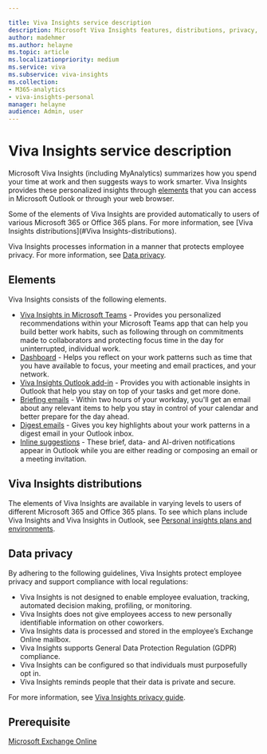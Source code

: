 ```yaml
---

title: Viva Insights service description
description: Microsoft Viva Insights features, distributions, privacy, and prerequisites
author: madehmer
ms.author: helayne
ms.topic: article
ms.localizationpriority: medium 
ms.service: viva 
ms.subservice: viva-insights 
ms.collection: 
- M365-analytics
- viva-insights-personal
manager: helayne
audience: Admin, user
---
```


# Viva Insights service description

Microsoft Viva Insights (including MyAnalytics) summarizes how you spend your time at work and then suggests ways to work smarter. Viva Insights provides these personalized insights through [elements](#elements) that you can access in Microsoft Outlook or through your web browser.

Some of the elements of Viva Insights are provided automatically to users of various Microsoft 365 or Office 365 plans. For more information, see [Viva Insights distributions](#Viva Insights-distributions).  

Viva Insights processes information in a manner that protects employee privacy. For more information, see [Data privacy](#data-privacy).

## Elements

Viva Insights consists of the following elements.

* [Viva Insights in Microsoft Teams](../teams/viva-insights-home.md) - Provides you personalized recommendations within your Microsoft Teams app that can help you build better work habits, such as following through on commitments made to collaborators and protecting focus time in the day for uninterrupted, individual work.
* [Dashboard](../use/dashboard-2.md) - Helps you reflect on your work patterns such as time that you have available to focus, your meeting and email practices, and your network.
* [Viva Insights Outlook add-in](../use/add-in.md) - Provides you with actionable insights in Outlook that help you stay on top of your tasks and get more done.
* [Briefing emails](../Briefing/be-overview.md) - Within two hours of your workday, you'll get an email about any relevant items to help you stay in control of your calendar and better prepare for the day ahead.
* [Digest emails](../use/email-digests-3.md) - Gives you key highlights about your work patterns in a digest email in your Outlook inbox.
* [Inline suggestions](../use/mya-notifications.md) - These brief, data- and AI-driven notifications appear in Outlook while you are either reading or composing an email or a meeting invitation.

## Viva Insights distributions

The elements of Viva Insights are available in varying levels to users of different Microsoft 365 and Office 365 plans. To see which plans include Viva Insights and Viva Insights in Outlook, see [Personal insights plans and environments](./plans-environments.md).

## Data privacy

By adhering to the following guidelines, Viva Insights protect employee privacy and support compliance with local regulations:

* Viva Insights is not designed to enable employee evaluation, tracking, automated decision making, profiling, or monitoring.
* Viva Insights does not give employees access to new personally identifiable information on other coworkers.
* Viva Insights data is processed and stored in the employee’s Exchange Online mailbox.
* Viva Insights supports General Data Protection Regulation (GDPR) compliance.
* Viva Insights can be configured so that individuals must purposefully opt in.
* Viva Insights reminds people that their data is private and secure.

For more information, see [Viva Insights privacy guide](./privacy-guide-users.md).

## Prerequisite

[Microsoft Exchange Online](/office365/servicedescriptions/exchange-online-service-description/exchange-online-service-description)
